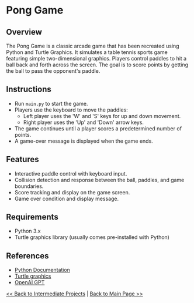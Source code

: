 # Pong Game

## Overview
The Pong Game is a classic arcade game that has been recreated using Python and Turtle Graphics. It simulates a table tennis sports game featuring simple two-dimensional graphics. Players control paddles to hit a ball back and forth across the screen. The goal is to score points by getting the ball to pass the opponent's paddle.

## Instructions
- Run `main.py` to start the game.
- Players use the keyboard to move the paddles:
  - Left player uses the 'W' and 'S' keys for up and down movement.
  - Right player uses the 'Up' and 'Down' arrow keys.
- The game continues until a player scores a predetermined number of points.
- A game-over message is displayed when the game ends.

## Features
- Interactive paddle control with keyboard input.
- Collision detection and response between the ball, paddles, and game boundaries.
- Score tracking and display on the game screen.
- Game over condition and display message.

## Requirements
- Python 3.x
- Turtle graphics library (usually comes pre-installed with Python)

## References
- [Python Documentation](https://docs.python.org/3/)
- [Turtle graphics](https://docs.python.org/3/library/turtle.html)
- [OpenAI GPT](https://www.openai.com/)

[<< Back to Intermediate Projects](https://github.com/ErkanHatipoglu/100-days-of-code/tree/main/intermediate_projects) | [Back to Main Page >>](https://github.com/ErkanHatipoglu/100-days-of-code)
